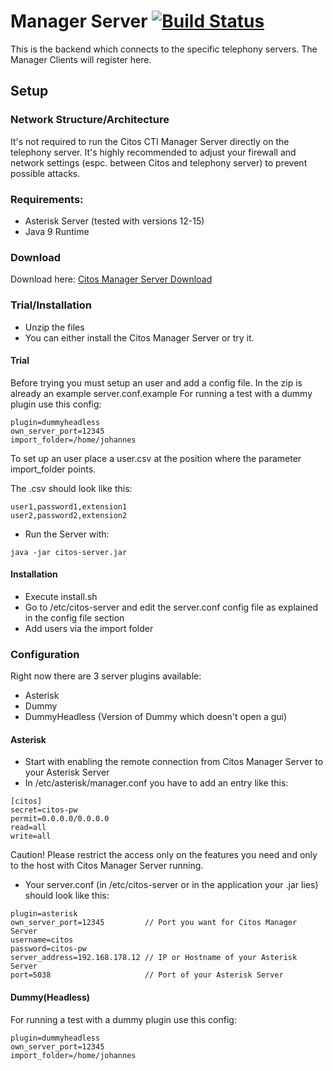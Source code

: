 # Manager Server [![Build Status](https://travis-ci.com/Citos-CTI/Manager-Server.svg?branch=master)](https://travis-ci.com/Citos-CTI/Manager-Server)

This is the backend which connects to the specific telephony servers. The Manager Clients will register here.

## Setup
### Network Structure/Architecture 
It's not required to run the Citos CTI Manager Server directly on the telephony server. It's highly recommended to adjust your firewall and network settings (espc. between Citos and telephony server) to prevent possible attacks.
### Requirements:
- Asterisk Server (tested with versions 12-15)
- Java 9 Runtime
### Download
Download here:
[Citos Manager Server Download](https://github.com/Citos-CTI/Manager-Server/releases/download/v1.0.3.3/Citos_Server.zip)
### Trial/Installation
- Unzip the files
- You can either install the Citos Manager Server or try it.
#### Trial
Before trying you must setup an user and add a config file. In the zip is already an example server.conf.example
For running a test with a dummy plugin use this config:
```
plugin=dummyheadless
own_server_port=12345
import_folder=/home/johannes
```
To set up an user place a user.csv at the position where the parameter import_folder points.

The .csv should look like this:
```
user1,password1,extension1
user2,password2,extension2

```
- Run the Server with:
```
java -jar citos-server.jar
```
#### Installation
- Execute install.sh
- Go to /etc/citos-server and edit the server.conf config file as explained in the config file section
- Add users via the import folder 

### Configuration
Right now there are 3 server plugins available: 
- Asterisk 
- Dummy
- DummyHeadless (Version of Dummy which doesn't open a gui)
#### Asterisk
- Start with enabling the remote connection from Citos Manager Server to your Asterisk Server
- In /etc/asterisk/manager.conf you have to add an entry like this:
```
[citos]
secret=citos-pw
permit=0.0.0.0/0.0.0.0
read=all
write=all
```

Caution! Please restrict the access only on the features you need and only to the host with Citos Manager Server running.

- Your server.conf (in /etc/citos-server or in the application your .jar lies) should look like this:
```
plugin=asterisk
own_server_port=12345         // Port you want for Citos Manager Server
username=citos 
password=citos-pw
server_address=192.168.178.12 // IP or Hostname of your Asterisk Server
port=5038                     // Port of your Asterisk Server
```
#### Dummy(Headless)
For running a test with a dummy plugin use this config:
```
plugin=dummyheadless
own_server_port=12345
import_folder=/home/johannes
```
